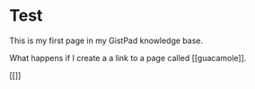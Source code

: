 # Test

This is my first page in my GistPad knowledge base.

What happens if I create a a link to a page called [[guacamole]].

[[]]

